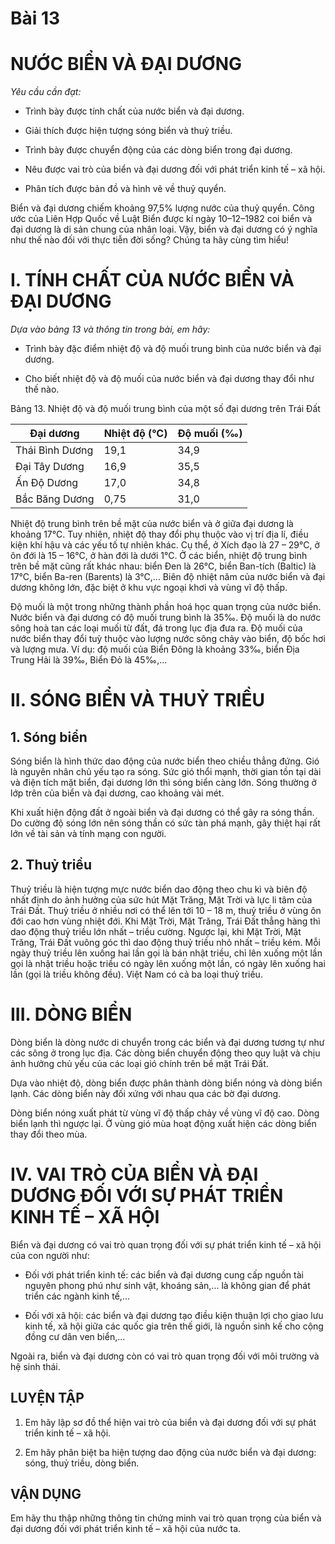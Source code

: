 
# Bài 13
# NƯỚC BIỂN VÀ ĐẠI DƯƠNG

*Yêu cầu cần đạt:*

- Trình bày được tính chất của nước biển và đại dương.

- Giải thích được hiện tượng sóng biển và thuỷ triều.

- Trình bày được chuyển động của các dòng biển trong đại dương.

- Nêu được vai trò của biển và đại dương đối với phát triển
kinh tế – xã hội.

- Phân tích được bản đồ và hình vẽ về thuỷ quyển.

Biển và đại dương chiếm khoảng 97,5% lượng nước của thuỷ quyển. Công ước của Liên Hợp Quốc về Luật Biển được kí ngày 10–12–1982 coi biển và đại dương là di sản chung của nhân loại. Vậy, biển và đại dương có ý nghĩa như thế nào đối với thực tiễn đời sống? Chúng ta hãy cùng tìm hiểu!

# I. TÍNH CHẤT CỦA NƯỚC BIỂN VÀ ĐẠI DƯƠNG

*Dựa vào bảng 13 và thông tin trong bài, em hãy:*

- Trình bày đặc điểm nhiệt độ và độ muối trung bình của nước biển và đại dương.

- Cho biết nhiệt độ và độ muối của nước biển và đại dương thay đổi như thế nào.

Bảng 13. Nhiệt độ và độ muối trung bình của một số đại dương trên Trái Đất

| Đại dương       | Nhiệt độ (°C) | Độ muối (‰) |
|-----------------|---------------|-------------|
| Thái Bình Dương | 19,1          | 34,9        |
| Đại Tây Dương   | 16,9          | 35,5        |
| Ấn Độ Dương     | 17,0          | 34,8        |
| Bắc Băng Dương  | 0,75          | 31,0        |

Nhiệt độ trung bình trên bề mặt của nước biển và ở giữa đại dương là khoảng 17°C. Tuy nhiên, nhiệt độ thay đổi phụ thuộc vào vị trí địa lí, điều kiện khí hậu và các yếu tố tự nhiên khác. Cụ thể, ở Xích đạo là 27 – 29°C, ở ôn đới là 15 – 16°C, ở hàn đới là dưới 1°C. Ở các biển, nhiệt độ trung bình trên bề mặt cũng rất khác nhau: biển Đen là 26°C, biển Ban-tích (Baltic) là 17°C, biển Ba-ren (Barents) là 3°C,... Biên độ nhiệt năm của nước biển và đại dương không lớn, đặc biệt ở khu vực ngoại khơi và vùng vĩ độ thấp.

Độ muối là một trong những thành phần hoá học quan trọng của nước biển. Nước biển và đại dương có độ muối trung bình là 35‰. Độ muối là do nước sông hoà tan các loại muối từ đất, đá trong lục địa đưa ra. Độ muối của nước biển thay đổi tuỳ thuộc vào lượng nước sông chảy vào biển, độ bốc hơi và lượng mưa. Ví dụ: độ muối của Biển Đông là khoảng 33‰, biển Địa Trung Hải là 39‰, Biển Đỏ là 45‰,...

# II. SÓNG BIỂN VÀ THUỶ TRIỀU

## 1. Sóng biển

Sóng biển là hình thức dao động của nước biển theo chiều thẳng đứng. Gió là nguyên nhân chủ yếu tạo ra sóng. Sức gió thổi mạnh, thời gian tồn tại dài và điện tích mặt biển, đại dương lớn thì sóng biển càng lớn. Sóng thường ở lớp trên của biển và đại dương, cao khoảng vài mét.

Khi xuất hiện động đất ở ngoài biển và đại dương có thể gây ra sóng thần. Do cường độ sóng lớn nên sóng thần có sức tàn phá mạnh, gây thiệt hại rất lớn về tài sản và tính mạng con người.

## 2. Thuỷ triều

Thuỷ triều là hiện tượng mực nước biển dao động theo chu kì và biên độ nhất định do ảnh hưởng của sức hút Mặt Trăng, Mặt Trời và lực li tâm của Trái Đất. Thuỷ triều ở nhiều nơi có thể lên tới 10 – 18 m, thuỷ triều ở vùng ôn đới cao hơn vùng nhiệt đới. Khi Mặt Trời, Mặt Trăng, Trái Đất thẳng hàng thì dao động thuỷ triều lớn nhất – triều cường. Ngược lại, khi Mặt Trời, Mặt Trăng, Trái Đất vuông góc thì dao động thuỷ triều nhỏ nhất – triều kém. Mỗi ngày thuỷ triều lên xuống hai lần gọi là bán nhật triều, chỉ lên xuống một lần gọi là nhật triều hoặc triều có ngày lên xuống một lần, có ngày lên xuống hai lần (gọi là triều không đều). Việt Nam có cả ba loại thuỷ triều. 

# III. DÒNG BIỂN

Dòng biển là dòng nước di chuyển trong các biển và đại dương tương tự như các sông ở trong lục địa. Các dòng biển chuyển động theo quy luật và chịu ảnh hưởng chủ yếu của các loại gió chính trên bề mặt Trái Đất.

Dựa vào nhiệt độ, dòng biển được phân thành dòng biển nóng và dòng biển lạnh. Các dòng biển này đối xứng với nhau qua các bờ đại dương.

Dòng biển nóng xuất phát từ vùng vĩ độ thấp chảy về vùng vĩ độ cao. Dòng biển lạnh thì ngược lại. Ở vùng gió mùa hoạt động xuất hiện các dòng biển thay đổi theo mùa.

# IV. VAI TRÒ CỦA BIỂN VÀ ĐẠI DƯƠNG ĐỐI VỚI SỰ PHÁT TRIỂN KINH TẾ – XÃ HỘI

Biển và đại dương có vai trò quan trọng đối với sự phát triển kinh tế – xã hội của con người như:

- Đối với phát triển kinh tế: các biển và đại dương cung cấp nguồn tài nguyên phong phú như sinh vật, khoáng sản,... là không gian để phát triển các ngành kinh tế,...

- Đối với xã hội: các biển và đại dương tạo điều kiện thuận lợi cho giao lưu kinh tế, xã hội giữa các quốc gia trên thế giới, là nguồn sinh kế cho cộng đồng cư dân ven biển,...

Ngoài ra, biển và đại dương còn có vai trò quan trọng đối với môi trường và hệ sinh thái.

## LUYỆN TẬP

1. Em hãy lập sơ đồ thể hiện vai trò của biển và đại dương đối với sự phát triển kinh tế – xã hội.

2. Em hãy phân biệt ba hiện tượng dao động của nước biển và đại dương: sóng, thuỷ triều, dòng biển.

## VẬN DỤNG

Em hãy thu thập những thông tin chứng minh vai trò quan trọng của biển và đại dương đối với phát triển kinh tế – xã hội của nước ta.
